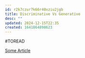 ```yaml
---
id: r2k7czur7k66r40xziu2jgb
title: Discriminative Vs Generative
desc: ""
updated: 2024-12-15T22:35
created: 1641864898623
---
```


#TOREAD

[Some Article](https://cedar.buffalo.edu/~srihari/CSE574/Chap4/4.2%20Generative.pdf)



